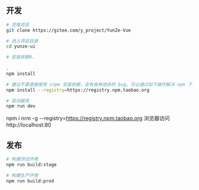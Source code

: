 ## 开发

```bash
# 克隆项目
git clone https://gitee.com/y_project/YunZe-Vue

# 进入项目目录
cd yunze-ui

# 安装依赖0.
 
.
npm install

# 建议不要直接使用 cnpm 安装依赖，会有各种诡异的 bug。可以通过如下操作解决 npm 下载速度慢的问题
npm install --registry=https://registry.npm.taobao.org

# 启动服务
npm run dev
```
npm i nrm -g --registry=https://registry.npm.taobao.org
浏览器访问 http://localhost:80

## 发布

```bash
# 构建测试环境
npm run build:stage

# 构建生产环境
npm run build:prod
```